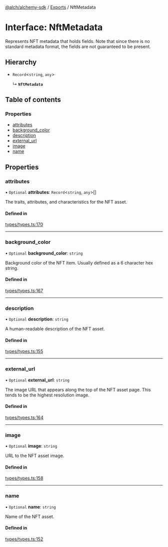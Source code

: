 [@alch/alchemy-sdk](../README.md) / [Exports](../modules.md) / NftMetadata

# Interface: NftMetadata

Represents NFT metadata that holds fields. Note that since there is no
standard metadata format, the fields are not guaranteed to be present.

## Hierarchy

- `Record`<`string`, `any`\>

  ↳ **`NftMetadata`**

## Table of contents

### Properties

- [attributes](NftMetadata.md#attributes)
- [background\_color](NftMetadata.md#background_color)
- [description](NftMetadata.md#description)
- [external\_url](NftMetadata.md#external_url)
- [image](NftMetadata.md#image)
- [name](NftMetadata.md#name)

## Properties

### attributes

• `Optional` **attributes**: `Record`<`string`, `any`\>[]

The traits, attributes, and characteristics for the NFT asset.

#### Defined in

[types/types.ts:170](https://github.com/alchemyplatform/alchemy-sdk-js/blob/865aa2b/src/types/types.ts#L170)

___

### background\_color

• `Optional` **background\_color**: `string`

Background color of the NFT item. Usually defined as a 6 character hex string.

#### Defined in

[types/types.ts:167](https://github.com/alchemyplatform/alchemy-sdk-js/blob/865aa2b/src/types/types.ts#L167)

___

### description

• `Optional` **description**: `string`

A human-readable description of the NFT asset.

#### Defined in

[types/types.ts:155](https://github.com/alchemyplatform/alchemy-sdk-js/blob/865aa2b/src/types/types.ts#L155)

___

### external\_url

• `Optional` **external\_url**: `string`

The image URL that appears along the top of the NFT asset page. This tends
to be the highest resolution image.

#### Defined in

[types/types.ts:164](https://github.com/alchemyplatform/alchemy-sdk-js/blob/865aa2b/src/types/types.ts#L164)

___

### image

• `Optional` **image**: `string`

URL to the NFT asset image.

#### Defined in

[types/types.ts:158](https://github.com/alchemyplatform/alchemy-sdk-js/blob/865aa2b/src/types/types.ts#L158)

___

### name

• `Optional` **name**: `string`

Name of the NFT asset.

#### Defined in

[types/types.ts:152](https://github.com/alchemyplatform/alchemy-sdk-js/blob/865aa2b/src/types/types.ts#L152)
